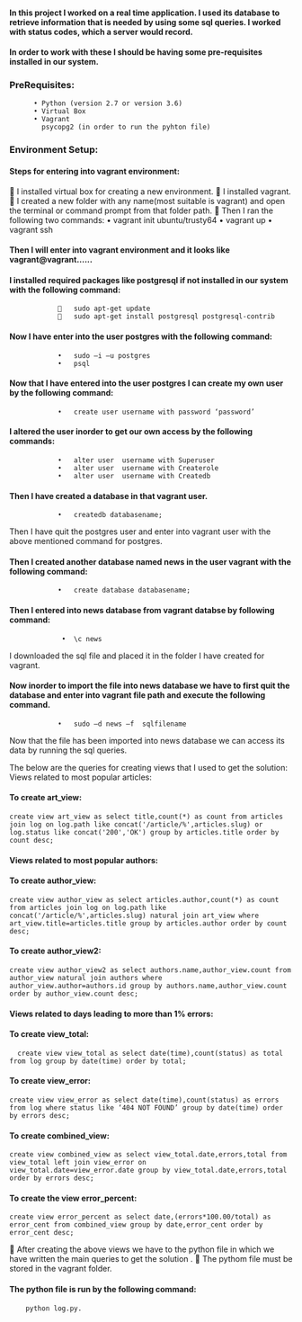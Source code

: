 #### In this project I worked on a real time application. I used its database to retrieve information that is needed by using some sql queries. I worked with status codes, which a server would record.
#### In order to work with these I should be having some pre-requisites installed in our system.
### PreRequisites:
          •	Python (version 2.7 or version 3.6)
          •	Virtual Box
          •	Vagrant
	        psycopg2 (in order to run the pyhton file)

### Environment Setup:
#### Steps for entering into vagrant environment:
  	I installed virtual box for creating a new environment.
  	I installed vagrant.
  	I created a new folder with any name(most suitable is vagrant) and open the terminal or command prompt from that folder path.
  	Then I ran the following two commands:
                      •	vagrant init ubuntu/trusty64
                      •	vagrant up
                      •	vagrant ssh
#### Then I will enter into vagrant environment and it looks like vagrant@vagrant......
#### I  installed required packages like postgresql if not installed in our system with the      following command:
                	sudo apt-get update
                	sudo apt-get install postgresql postgresql-contrib
#### Now I have enter into the user postgres with the following command:
                •	sudo –i –u postgres
                •	psql
#### Now that I have entered into the user postgres I can create my own user by the following command:
                •	create user username with password ‘password’
#### I altered the user inorder to get our own access by the following commands:
                •	alter user  username with Superuser
                •	alter user  username with Createrole
                •	alter user  username with Createdb
#### Then I have created a database in that vagrant user.
                •	createdb databasename;
Then I have  quit the postgres user and enter into vagrant user with the above mentioned command for postgres.
#### Then I created another database named news in the user vagrant with the following command:
                •	create database databasename;
#### Then I entered into news database from vagrant databse by following command:
                 •	\c news
I downloaded the sql file and placed it in the folder I have created for vagrant.
#### Now inorder to import the file into news database we have to first quit the database and enter into vagrant file path and execute the following command.
                •	sudo –d news –f  sqlfilename
Now that the file has been imported into news database we can access its data by running the sql queries.

The below are the queries for creating views that I used to get the solution:
Views related to most popular articles:
#### To create art_view:
    create view art_view as select title,count(*) as count from articles join log on log.path like concat('/article/%',articles.slug) or log.status like concat('200','OK') group by articles.title order by count desc; 
#### Views related to most popular authors:
#### To create author_view:
    create view author_view as select articles.author,count(*) as count from articles join log on log.path like concat('/article/%',articles.slug) natural join art_view where art_view.title=articles.title group by articles.author order by count desc;
#### To create author_view2:
    create view author_view2 as select authors.name,author_view.count from author_view natural join authors where            author_view.author=authors.id group by authors.name,author_view.count order by author_view.count desc;

#### Views related to days leading to more than 1% errors:
#### To create view_total:
      create view view_total as select date(time),count(status) as total from log group by date(time) order by total;
#### To create view_error:
    create view view_error as select date(time),count(status) as errors from log where status like ‘404 NOT FOUND’ group by date(time) order by errors desc;
#### To create combined_view:
    create view combined_view as select view_total.date,errors,total from view_total left join view_error on       view_total.date=view_error.date group by view_total.date,errors,total order by errors desc;
#### To create the view error_percent:
    create view error_percent as select date,(errors*100.00/total) as error_cent from combined_view group by date,error_cent order by       error_cent desc;
	After creating the above views we have to the python file in which we have written the main queries to get the solution .
	The pythom file must be stored in the vagrant folder.
#### The python file is run by the following command:
		python log.py.

